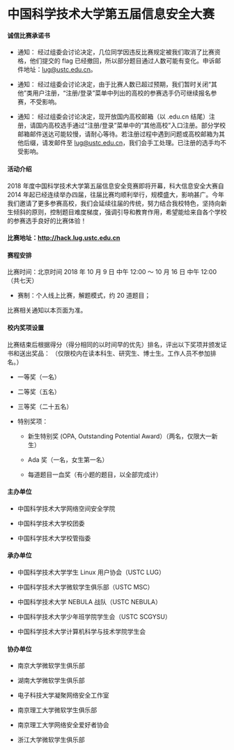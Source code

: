 # 中国科学技术大学第五届信息安全大赛

#### 诚信比赛承诺书

* 通知： 经过组委会讨论决定，几位同学因违反比赛规定被我们取消了比赛资格，他们提交的 flag 已经撤回，所以部分题目通过人数可能有变化。申诉邮件地址：lug@ustc.edu.cn。

* 通知： 经过组委会讨论决定，由于比赛人数已超过预期，我们暂时关闭“其他”类用户注册，“注册/登录”菜单中列出的高校的参赛选手仍可继续报名参赛，不受影响。

* 通知： 经过组委会讨论决定，现开放国内高校邮箱（以 .edu.cn 结尾）注册，请国内高校选手通过“注册/登录”菜单中的“其他高校”入口注册。部分学校邮箱邮件送达可能较慢，请耐心等待。若注册过程中遇到问题或高校邮箱为其他后缀，请发邮件至 lug@ustc.edu.cn，我们会手工处理。已注册的选手均不受影响。

#### 活动介绍
2018 年度中国科学技术大学第五届信息安全竞赛即将开幕，科大信息安全大赛自 2014 年起已经连续举办四届，往届比赛均顺利举行，规模盛大，影响甚广。今年我们邀请了更多参赛高校，我们会延续往届的传统，努力结合我校特色，坚持向新生倾斜的原则，控制题目难度梯度，强调引导和教育作用，希望能给来自各个学校的参赛选手良好的比赛体验！  

#### 比赛地址：http://hack.lug.ustc.edu.cn

#### 赛程安排
比赛时间：北京时间 2018 年 10 月 9 日 中午 12:00 ～ 10 月 16 日 中午 12:00（共七天）

* 赛制：个人线上比赛，解题模式，约 20 道题目；

比赛相关通知以本页面为准。

#### 校内奖项设置
比赛结束后根据得分（得分相同的以时间早的优先）排名，评出以下奖项并颁发证书和送出奖品：
（仅限校内在读本科生、研究生、博士生。工作人员不参加排名。）

* 一等奖（一名）

* 二等奖（五名）

* 三等奖（二十五名）

* 特别奖项：

  * 新生特别奖 (OPA, Outstanding Potential Award）（两名，仅限大一新生）

  * Ada 奖（一名，女生第一名）

  * 每道题目一血奖（有小题的题目，以全部完成计）

#### 主办单位
* 中国科学技术大学网络空间安全学院

* 中国科学技术大学校团委

* 中国科学技术大学校管指委

#### 承办单位
* 中国科学技术大学学生 Linux 用户协会（USTC LUG）

* 中国科学技术大学微软学生俱乐部（USTC MSC）

* 中国科学技术大学 NEBULA 战队（USTC NEBULA）

* 中国科学技术大学少年班学院学生会（USTC SCGYSU）

* 中国科学技术大学计算机科学与技术学院学生会

#### 协办单位
* 南京大学微软学生俱乐部

* 湖南大学微软学生俱乐部

* 电子科技大学凝聚网络安全工作室

* 南京理工大学微软学生俱乐部

* 南京理工大学网络安全爱好者协会

* 浙江大学微软学生俱乐部

